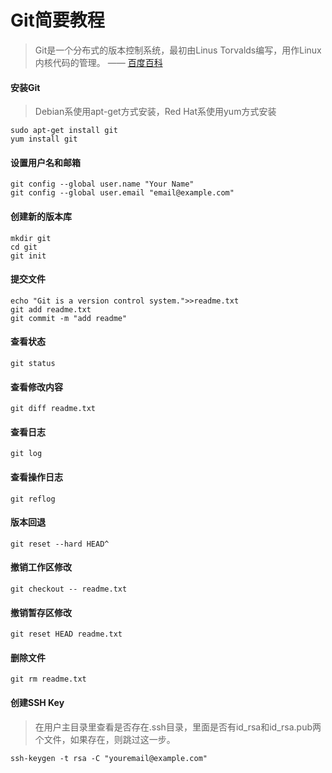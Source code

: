 # Git简要教程
> Git是一个分布式的版本控制系统，最初由Linus Torvalds编写，用作Linux内核代码的管理。    —— [百度百科](http://baike.baidu.com/link?url=oTyn9kHmPS2fiBhhZMYJztsVHGzxhxsORndyVKGm5soYJS68vrpsF7yRzM6gJEZf2Hcn3yrLE-MjIcCkNw1Cqq)  
  
#### 安装Git
> Debian系使用apt-get方式安装，Red Hat系使用yum方式安装
``` shell
sudo apt-get install git
yum install git
```

#### 设置用户名和邮箱
``` shell
git config --global user.name "Your Name"
git config --global user.email "email@example.com"
```

#### 创建新的版本库
``` shell
mkdir git
cd git
git init
```

#### 提交文件
``` shell
echo "Git is a version control system.">>readme.txt
git add readme.txt
git commit -m "add readme"
```

#### 查看状态
``` shell
git status
```

#### 查看修改内容
``` shell
git diff readme.txt
```

#### 查看日志
``` shell
git log
```

#### 查看操作日志
``` shell
git reflog
```

#### 版本回退
``` shell
git reset --hard HEAD^
```

#### 撤销工作区修改
``` shell
git checkout -- readme.txt
```

#### 撤销暂存区修改
``` shell
git reset HEAD readme.txt
```

#### 删除文件
``` shell
git rm readme.txt
```
#### 创建SSH Key
> 在用户主目录里查看是否存在.ssh目录，里面是否有id_rsa和id_rsa.pub两个文件，如果存在，则跳过这一步。
``` shell
ssh-keygen -t rsa -C "youremail@example.com"
```
